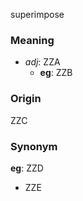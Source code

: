superimpose
### Meaning
+ _adj_: ZZA
    + __eg__: ZZB

### Origin

ZZC

### Synonym

__eg__: ZZD

+ ZZE


